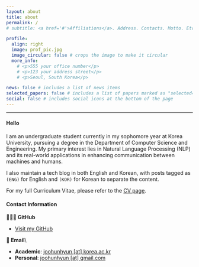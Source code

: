 ```yaml
---
layout: about
title: about
permalink: /
# subtitle: <a href='#'>Affiliations</a>. Address. Contacts. Motto. Etc.

profile:
  align: right
  image: prof_pic.jpg
  image_circular: false # crops the image to make it circular
  more_info: 
    # <p>555 your office number</p>
    # <p>123 your address street</p>
    # <p>Seoul, South Korea</p>

news: false # includes a list of news items
selected_papers: false # includes a list of papers marked as "selected={true}"
social: false # includes social icons at the bottom of the page
---
```


---

#### **Hello**

I am an undergraduate student currently in my sophomore year at Korea University, pursuing a degree in the Department of Computer Science and Engineering. My primary interest lies in Natural Language Processing (NLP) and its real-world applications in enhancing communication between machines and humans.

I also maintain a tech blog in both English and Korean, with posts tagged as `(ENG)` for English and `(KOR)` for Korean to separate the content.

For my full Curriculum Vitae, please refer to the [CV page](https://joohunhyun.github.io/cv/).





#### **Contact Information**

**👨🏻‍💻 GitHub**
- [Visit my GitHub](https://github.com/joohunhyun)

**📧 Email**\
- **Academic**: [joohunhyun [at] korea.ac.kr](mailto:joohunhyun@korea.ac.kr)  
- **Personal**: [joohunhyun [at] gmail.com](mailto:joohunhyun@gmail.com)


<br>

<br>

<!-- Write your biography here. Tell the world about yourself. Link to your favorite [subreddit](http://reddit.com). You can put a picture in, too. The code is already in, just name your picture `prof_pic.jpg` and put it in the `img/` folder.

Put your address / P.O. box / other info right below your picture. You can also disable any of these elements by editing `profile` property of the YAML header of your `_pages/about.md`. Edit `_bibliography/papers.bib` and Jekyll will render your [publications page](/al-folio/publications/) automatically.

Link to your social media connections, too. This theme is set up to use [Font Awesome icons](https://fontawesome.com/) and [Academicons](https://jpswalsh.github.io/academicons/), like the ones below. Add your Facebook, Twitter, LinkedIn, Google Scholar, or just disable all of them. -->
